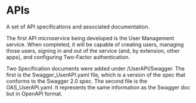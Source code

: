 # APIs
A set of API specifications and associated documentation.

The first API microservice being developed is the User Management service.  When completed, it will be capable of creating users, managing those users, signing in and out of the service (and, by extension, other apps), and configuring Two-Factor authentication.

Two Specification documents were added under /UserAPI/Swagger.
The first is the Swagger_UserAPI.yaml file, which is a version of the spec that conforms to the Swagger 2.0 spec.
The second file is the OAS_UserAPI.yaml. It represents the same information as the Swagger doc but in OpenAPI format.
